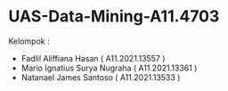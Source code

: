 # UAS-Data-Mining-A11.4703

Kelompok : 
- Fadlil Aliffiana Hasan ( A11.2021.13557 )
-	Mario Ignatius Surya Nugraha ( A11.2021.13361 )
-	Natanael James Santoso ( A11.2021.13533 )
